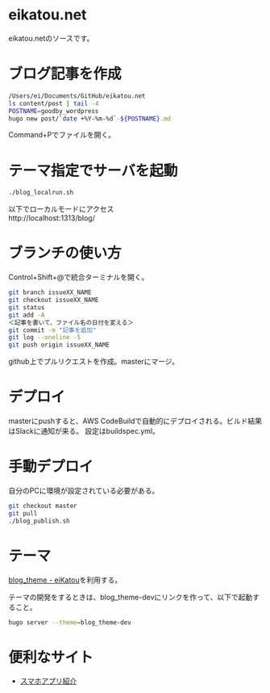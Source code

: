 # eikatou.net
eikatou.netのソースです。

# ブログ記事を作成
```bash
/Users/ei/Documents/GitHub/eikatou.net
ls content/post | tail -4
POSTNAME=goodby_wordpress
hugo new post/`date +%Y-%m-%d`-${POSTNAME}.md
```
Command+Pでファイルを開く。

# テーマ指定でサーバを起動
```bash
./blog_localrun.sh
```

以下でローカルモードにアクセス  
http://localhost:1313/blog/

# ブランチの使い方
Control+Shift+@で統合ターミナルを開く。
```bash
git branch issueXX_NAME
git checkout issueXX_NAME
git status
git add -A
＜記事を書いて、ファイル名の日付を変える＞
git commit -m "記事を追加"
git log --oneline -5
git push origin issueXX_NAME
```
github上でプルリクエストを作成。masterにマージ。

# デプロイ
masterにpushすると、AWS CodeBuildで自動的にデプロイされる。ビルド結果はSlackに通知が来る。
設定はbuildspec.yml。

# 手動デプロイ
自分のPCに環境が設定されている必要がある。
```bash
git checkout master
git pull
./blog_publish.sh
```

# テーマ
[blog_theme - eiKatou](https://github.com/eiKatou/blog_theme)を利用する。

テーマの開発をするときは、blog_theme-devにリンクを作って、以下で起動すること。
```bash
hugo server --theme=blog_theme-dev
```

# 便利なサイト
- [スマホアプリ紹介](http://mama-hack.com/app-reach/)

